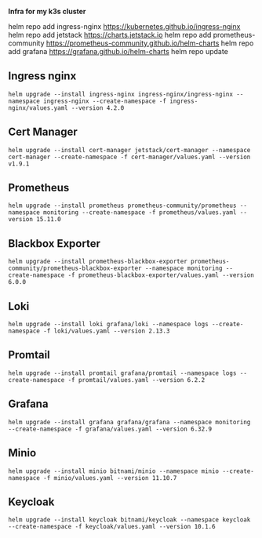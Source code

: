 **Infra for my k3s cluster**

helm repo add ingress-nginx https://kubernetes.github.io/ingress-nginx
helm repo add jetstack https://charts.jetstack.io
helm repo add prometheus-community https://prometheus-community.github.io/helm-charts
helm repo add grafana https://grafana.github.io/helm-charts
helm repo update

## Ingress nginx

```
helm upgrade --install ingress-nginx ingress-nginx/ingress-nginx --namespace ingress-nginx --create-namespace -f ingress-nginx/values.yaml --version 4.2.0
```

## Cert Manager

```
helm upgrade --install cert-manager jetstack/cert-manager --namespace cert-manager --create-namespace -f cert-manager/values.yaml --version v1.9.1
```

## Prometheus

```
helm upgrade --install prometheus prometheus-community/prometheus --namespace monitoring --create-namespace -f prometheus/values.yaml --version 15.11.0
```

## Blackbox Exporter

```
helm upgrade --install prometheus-blackbox-exporter prometheus-community/prometheus-blackbox-exporter --namespace monitoring --create-namespace -f prometheus-blackbox-exporter/values.yaml --version 6.0.0
```

## Loki

```
helm upgrade --install loki grafana/loki --namespace logs --create-namespace -f loki/values.yaml --version 2.13.3
```

## Promtail

```
helm upgrade --install promtail grafana/promtail --namespace logs --create-namespace -f promtail/values.yaml --version 6.2.2
```

## Grafana

```
helm upgrade --install grafana grafana/grafana --namespace monitoring --create-namespace -f grafana/values.yaml --version 6.32.9
```

## Minio

```
helm upgrade --install minio bitnami/minio --namespace minio --create-namespace -f minio/values.yaml --version 11.10.7
```

## Keycloak

```
helm upgrade --install keycloak bitnami/keycloak --namespace keycloak --create-namespace -f keycloak/values.yaml --version 10.1.6
```
